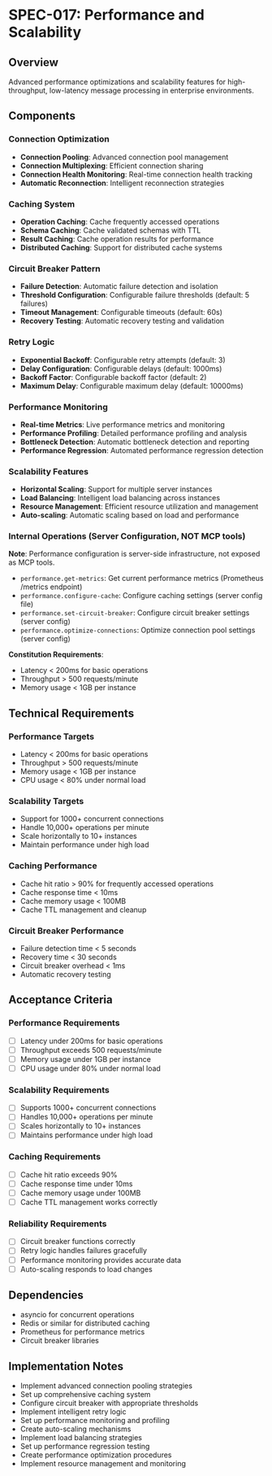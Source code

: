 # SPEC-017: Performance and Scalability

## Overview
Advanced performance optimizations and scalability features for high-throughput, low-latency message processing in enterprise environments.

## Components

### Connection Optimization
- **Connection Pooling**: Advanced connection pool management
- **Connection Multiplexing**: Efficient connection sharing
- **Connection Health Monitoring**: Real-time connection health tracking
- **Automatic Reconnection**: Intelligent reconnection strategies

### Caching System
- **Operation Caching**: Cache frequently accessed operations
- **Schema Caching**: Cache validated schemas with TTL
- **Result Caching**: Cache operation results for performance
- **Distributed Caching**: Support for distributed cache systems

### Circuit Breaker Pattern
- **Failure Detection**: Automatic failure detection and isolation
- **Threshold Configuration**: Configurable failure thresholds (default: 5 failures)
- **Timeout Management**: Configurable timeouts (default: 60s)
- **Recovery Testing**: Automatic recovery testing and validation

### Retry Logic
- **Exponential Backoff**: Configurable retry attempts (default: 3)
- **Delay Configuration**: Configurable delays (default: 1000ms)
- **Backoff Factor**: Configurable backoff factor (default: 2)
- **Maximum Delay**: Configurable maximum delay (default: 10000ms)

### Performance Monitoring
- **Real-time Metrics**: Live performance metrics and monitoring
- **Performance Profiling**: Detailed performance profiling and analysis
- **Bottleneck Detection**: Automatic bottleneck detection and reporting
- **Performance Regression**: Automated performance regression detection

### Scalability Features
- **Horizontal Scaling**: Support for multiple server instances
- **Load Balancing**: Intelligent load balancing across instances
- **Resource Management**: Efficient resource utilization and management
- **Auto-scaling**: Automatic scaling based on load and performance

### Internal Operations (Server Configuration, NOT MCP tools)
**Note**: Performance configuration is server-side infrastructure, not exposed as MCP tools.

- `performance.get-metrics`: Get current performance metrics (Prometheus /metrics endpoint)
- `performance.configure-cache`: Configure caching settings (server config file)
- `performance.set-circuit-breaker`: Configure circuit breaker settings (server config)
- `performance.optimize-connections`: Optimize connection pool settings (server config)

**Constitution Requirements**: 
- Latency < 200ms for basic operations
- Throughput > 500 requests/minute
- Memory usage < 1GB per instance

## Technical Requirements

### Performance Targets
- Latency < 200ms for basic operations
- Throughput > 500 requests/minute
- Memory usage < 1GB per instance
- CPU usage < 80% under normal load

### Scalability Targets
- Support for 1000+ concurrent connections
- Handle 10,000+ operations per minute
- Scale horizontally to 10+ instances
- Maintain performance under high load

### Caching Performance
- Cache hit ratio > 90% for frequently accessed operations
- Cache response time < 10ms
- Cache memory usage < 100MB
- Cache TTL management and cleanup

### Circuit Breaker Performance
- Failure detection time < 5 seconds
- Recovery time < 30 seconds
- Circuit breaker overhead < 1ms
- Automatic recovery testing

## Acceptance Criteria

### Performance Requirements
- [ ] Latency under 200ms for basic operations
- [ ] Throughput exceeds 500 requests/minute
- [ ] Memory usage under 1GB per instance
- [ ] CPU usage under 80% under normal load

### Scalability Requirements
- [ ] Supports 1000+ concurrent connections
- [ ] Handles 10,000+ operations per minute
- [ ] Scales horizontally to 10+ instances
- [ ] Maintains performance under high load

### Caching Requirements
- [ ] Cache hit ratio exceeds 90%
- [ ] Cache response time under 10ms
- [ ] Cache memory usage under 100MB
- [ ] Cache TTL management works correctly

### Reliability Requirements
- [ ] Circuit breaker functions correctly
- [ ] Retry logic handles failures gracefully
- [ ] Performance monitoring provides accurate data
- [ ] Auto-scaling responds to load changes

## Dependencies
- asyncio for concurrent operations
- Redis or similar for distributed caching
- Prometheus for performance metrics
- Circuit breaker libraries

## Implementation Notes
- Implement advanced connection pooling strategies
- Set up comprehensive caching system
- Configure circuit breaker with appropriate thresholds
- Implement intelligent retry logic
- Set up performance monitoring and profiling
- Create auto-scaling mechanisms
- Implement load balancing strategies
- Set up performance regression testing
- Create performance optimization procedures
- Implement resource management and monitoring
